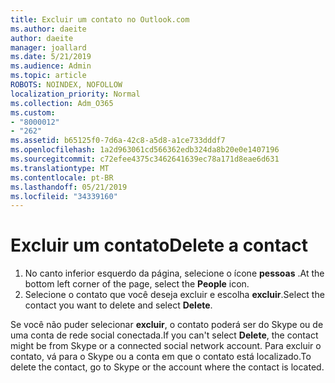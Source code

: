 ```yaml
---
title: Excluir um contato no Outlook.com
ms.author: daeite
author: daeite
manager: joallard
ms.date: 5/21/2019
ms.audience: Admin
ms.topic: article
ROBOTS: NOINDEX, NOFOLLOW
localization_priority: Normal
ms.collection: Adm_O365
ms.custom:
- "8000012"
- "262"
ms.assetid: b65125f0-7d6a-42c8-a5d8-a1ce733dddf7
ms.openlocfilehash: 1a2d963061cd566362edb324da8b20e0e1407196
ms.sourcegitcommit: c72efee4375c3462641639ec78a171d8eae6d631
ms.translationtype: MT
ms.contentlocale: pt-BR
ms.lasthandoff: 05/21/2019
ms.locfileid: "34339160"
---
```

# <a name="delete-a-contact"></a><span data-ttu-id="c6d24-102">Excluir um contato</span><span class="sxs-lookup"><span data-stu-id="c6d24-102">Delete a contact</span></span>

1. <span data-ttu-id="c6d24-103">No canto inferior esquerdo da página, selecione o ícone **pessoas** .</span><span class="sxs-lookup"><span data-stu-id="c6d24-103">At the bottom left corner of the page, select the **People** icon.</span></span>
2. <span data-ttu-id="c6d24-104">Selecione o contato que você deseja excluir e escolha **excluir**.</span><span class="sxs-lookup"><span data-stu-id="c6d24-104">Select the contact you want to delete and select **Delete**.</span></span>

<span data-ttu-id="c6d24-105">Se você não puder selecionar **excluir**, o contato poderá ser do Skype ou de uma conta de rede social conectada.</span><span class="sxs-lookup"><span data-stu-id="c6d24-105">If you can't select **Delete**, the contact might be from Skype or a connected social network account.</span></span> <span data-ttu-id="c6d24-106">Para excluir o contato, vá para o Skype ou a conta em que o contato está localizado.</span><span class="sxs-lookup"><span data-stu-id="c6d24-106">To delete the contact, go to Skype or the account where the contact is located.</span></span>